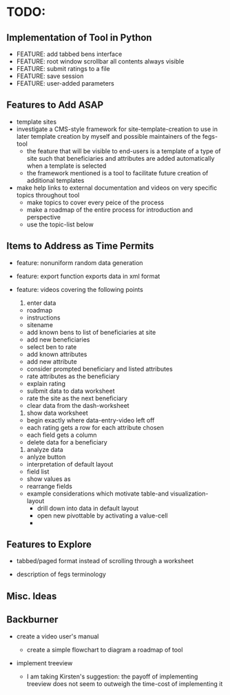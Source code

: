 # TODO:
## Implementation of Tool in Python
- FEATURE: add tabbed bens interface
- FEATURE: root window scrollbar all contents always visible
- FEATURE: submit ratings to a file
- FEATURE: save session
- FEATURE: user-added parameters

## Features to Add ASAP
- template sites
- investigate a CMS-style framework for site-template-creation to use in later template creation by myself and possible maintainers of the fegs-tool
  - the feature that will be visible to end-users is a template of a type of site such that beneficiaries and attributes are added automatically when a template is selected
  - the framework mentioned is a tool to facilitate future creation of additional templates
- make help links to external documentation and videos on very specific topics throughout tool
  - make topics to cover every peice of the process
  - make a roadmap of the entire process for introduction and perspective
  - use the topic-list below

## Items to Address as Time Permits
- feature: nonuniform random data generation

- feature: export function exports data in xml format

- feature: videos covering the following points
  1. enter data
    - roadmap
    - instructions
    - sitename
    - add known bens to list of beneficiaries at site
    - add new beneficiaries
    - select ben to rate
    - add known attributes
    - add new attribute
    - consider prompted beneficiary and listed attributes
    - rate attributes as the beneficiary
    - explain rating
    - sulbmit data to data worksheet
    - rate the site as the next beneficiary
    - clear data from the dash-worksheet
  1. show data worksheet
    - begin exactly where data-entry-video left off
    - each rating gets a row for each attribute chosen
    - each field gets a column
    - delete data for a beneficiary
  1. analyze data
    - anlyze button
    - interpretation of default layout
    - field list
    - show values as
    - rearrange fields
    - example considerations which motivate table-and visualization-layout
      - drill down into data in default layout
      - open new pivottable by activating a value-cell
      - 

## Features to Explore
- tabbed/paged format instead of scrolling through a worksheet

- description of fegs terminology

## Misc. Ideas

## Backburner
- create a video user's manual
  - create a simple flowchart to diagram a roadmap of tool

- implement treeview
  - I am taking Kirsten's suggestion: the payoff of implementing treeview does not seem to outweigh the time-cost of implementing it

